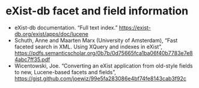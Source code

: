 # eXist-db facet and field information

* eXist-db documentation. “Full text index.” <https://exist-db.org/exist/apps/doc/lucene>
* Schuth, Anne and Maarten Marx (University of Amsterdam), “Fast faceted search in XML.
Using XQuery and indexes in eXist”, <https://pdfs.semanticscholar.org/0b7b/0d75665fca1ba06f40b7783e7e84abc7ff35.pdf>
* Wicentowski, Joe. “Converting an eXist application from old-style fields to new, Lucene-based facets and fields”,
<https://gist.github.com/joewiz/99e5fa283086e4bf74fe8143cab3f92c>

